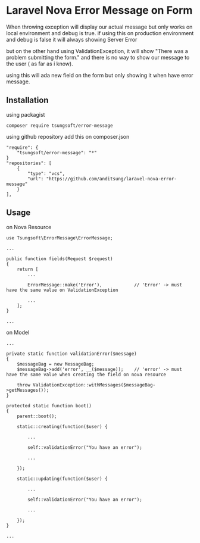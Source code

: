 # Laravel Nova Error Message on Form

When throwing exception will display our actual message but only works on local environment and debug is true.
if using this on production environment and debug is false it will always showing Server Error

but on the other hand using ValidationException, it will show "There was a problem submitting the form."
and there is no way to show our message to the user ( as far as i know).

using this will ada new field on the form but only showing it when have error message.


## Installation
using packagist
```
composer require tsungsoft/error-message
```
using github repository add this on composer.json
```
"require": {
    "tsungsoft/error-message": "*"
}
"repositories": [
    {
        "type": "vcs",
        "url": "https://github.com/anditsung/laravel-nova-error-message"
    }
],
```

## Usage

on Nova Resource
```
use Tsungsoft\ErrorMessage\ErrorMessage;

...

public function fields(Request $request)
{
    return [
        ...

        ErrorMessage::make('Error'),            // 'Error' -> must have the same value on ValidationException
        
        ...
    ];
}

...
```

on Model
```
...

private static function validationError($message)
{
    $messageBag = new MessageBag;
    $messageBag->add('error', __($message));    // 'error' -> must have the same value when creating the field on nova resource

    throw ValidationException::withMessages($messageBag->getMessages());
}

protected static function boot()
{
    parent::boot();

    static::creating(function($user) {

        ...

        self::validationError("You have an error");

        ...

    });

    static::updating(function($user) {
    
        ...

        self::validationError("You have an error");

        ...

    });
}

...

```

